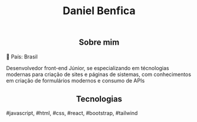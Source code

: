 <header>
  <h1>Daniel Benfica</h1>
</header>
<aside>
  <h2 id="about_me" style="text-align: center;">Sobre mim</h2>
  <p>📍 País: Brasil </p>
  <p>Desenvolvedor front-end Júnior, se especializando em técnologias modernas para criação de sites e páginas de sistemas, com conhecimentos em criação de formulários modernos e consumo de APIs</p>
</aside>
<aside>
  <h2 id="tecnologies"  style="text-align: center;">Tecnologias</h2>
  <p> #javascript, #html, #css, #react, #bootstrap, #tailwind </p>
</aside>


